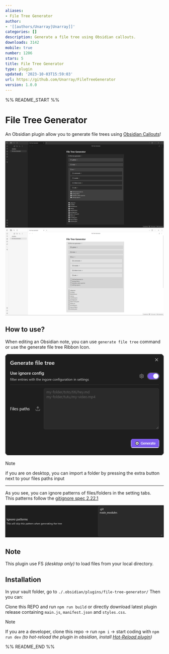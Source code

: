 ```yaml
---
aliases:
- File Tree Generator
author:
- '[[authors/Unarray|Unarray]]'
categories: []
description: Generate a file tree using Obsidian callouts.
downloads: 3142
mobile: true
number: 1206
stars: 5
title: File Tree Generator
type: plugin
updated: '2023-10-03T15:59:03'
url: https://github.com/Unarray/FileTreeGenerator
version: 1.0.0
---
```


%% README_START %%

# File Tree Generator
An Obsidian plugin allow you to generate file trees using [Obsidian Callouts](https://help.obsidian.md/Editing+and+formatting/Callouts)!

![obsidian dark-mode example](https://raw.githubusercontent.com/Unarray/FileTreeGenerator/HEAD/meta/example-dark.png)
![obsidian light-mode example](https://raw.githubusercontent.com/Unarray/FileTreeGenerator/HEAD/meta/example-light.png)

## How to use?
When editing an Obsidian note, you can use `generate file tree` command or use the generate file tree Ribbon Icon.</br>

![generate file tree pannel](https://raw.githubusercontent.com/Unarray/FileTreeGenerator/HEAD/meta/pannel.png)

> [!NOTE]
> if you are on desktop, you can import a folder by pressing the extra button next to your files paths input

---

As you see, you can ignore patterns of files/folders in the setting tabs.</br>
This patterns follow the [gitignore spec 2.22.1](https://git-scm.com/docs/gitignore/2.22.1)

![generate file tree pannel](https://raw.githubusercontent.com/Unarray/FileTreeGenerator/HEAD/meta/settings.png)

## Note
This plugin use FS *(desktop only)* to load files from your local directory.

## Installation
In your vault folder, go to `./.obsidian/plugins/file-tree-generator/`
Then you can:

Clone this REPO and run `npm run build` or directly download latest plugin release containing `main.js`, `manifest.json` and `styles.css`.

> [!NOTE]
> If you are a developer, clone this repo -> run `npm i` -> start coding with `npm run dev` *(to hot-reload the plugin in obsidian, install [Hot-Reload plugin](https://github.com/pjeby/hot-reload))*

%% README_END %%